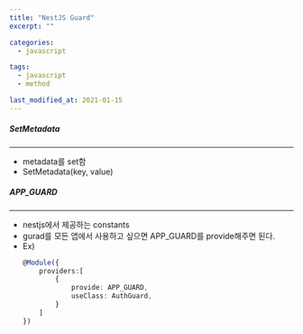 ```yaml
---
title: "NestJS Guard"
excerpt: ""

categories:
  - javascript

tags:
  - javascript
  - method

last_modified_at: 2021-01-15
---
```


##### SetMetadata

---

- metadata를 set함
- SetMetadata(key, value)

##### APP_GUARD

---

- nestjs에서 제공하는 constants
- gurad를 모든 앱에서 사용하고 싶으면 APP_GUARD를 provide해주면 된다.
- Ex)
  ```typescript
  @Module({
      providers:[
          {
              provide: APP_GUARD,
              useClass: AuthGuard,
          }
      ]
  })
  ```
